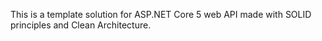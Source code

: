This is a template solution for ASP.NET Core 5 web API made with SOLID principles and Clean Architecture.
